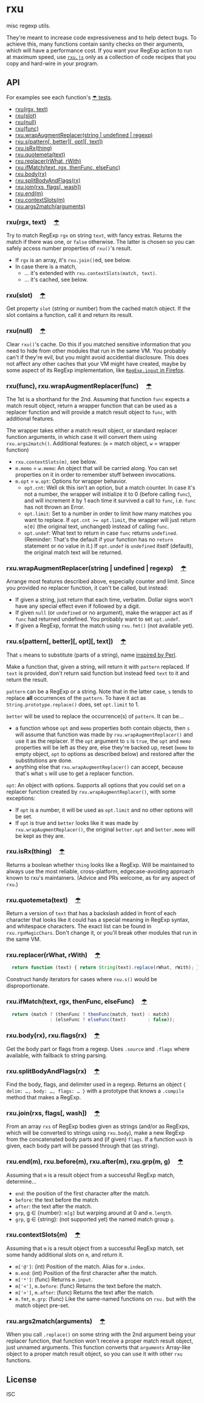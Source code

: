 ﻿
<!--#echo json="package.json" key="name" underline="=" -->
rxu
===
<!--/#echo -->

<!--#echo json="package.json" key="description" -->
misc regexp utils.
<!--/#echo -->

They're meant to increase code expressiveness and to help detect bugs.
To achieve this, many functions contain sanity checks on their arguments,
which will have a performance cost. If you want your RegExp action to run
at maximum speed, use [`rxu.js`](rxu.js) only as a collection of code
recipes that you copy and hard-wire in your program.



API
---
For examples see each function's [☂ tests](test/).

<!--#toc cap-end=" &amp;nbsp;&#0;, rxu." -->
  * [rxu(rgx, text)](#toc-rxu-rgx-text)
  * [rxu(slot)](#toc-rxu-slot)
  * [rxu(null)](#toc-rxu-null)
  * [rxu(func)](#toc-rxu-func)
  * [rxu.wrapAugmentReplacer(string | undefined | regexp)](#toc-rxu-wrapaugmentreplacer-string-undefined-regexp)
  * [rxu.s(pattern&#x5B;, better&#x5D;&#x5B;, opt&#x5D;&#x5B;, text&#x5D;)](#toc-rxu-s-pattern-better-opt-text)
  * [rxu.isRx(thing)](#toc-rxu-isrx-thing)
  * [rxu.quotemeta(text)](#toc-rxu-quotemeta-text)
  * [rxu.replacer(rWhat, rWith)](#toc-rxu-replacer-rwhat-rwith)
  * [rxu.ifMatch(text, rgx, thenFunc, elseFunc)](#toc-rxu-ifmatch-text-rgx-thenfunc-elsefunc)
  * [rxu.body(rx)](#toc-rxu-body-rx)
  * [rxu.splitBodyAndFlags(rx)](#toc-rxu-splitbodyandflags-rx)
  * [rxu.join(rxs, flags&#x5B;, wash&#x5D;)](#toc-rxu-join-rxs-flags-wash)
  * [rxu.end(m)](#toc-rxu-end-m)
  * [rxu.contextSlots(m)](#toc-rxu-contextslots-m)
  * [rxu.args2match(arguments)](#toc-rxu-args2match-arguments)

<!--/#toc -->


<a class="readme-ssi-toc-target" id="toc-rxu-rgx-text" name="toc-rxu-rgx-text"></a>
### rxu(rgx, text) &nbsp; &nbsp; [☂](test/match.js)
Try to match RegExp `rgx` on string `text`, with fancy extras.
Returns the match if there was one, or `false` otherwise.
The latter is chosen so you can safely access number properties
of `rxu()`'s result.

  * If `rgx` is an array, it's `rxu.join()`ed, see below.
  * In case there is a match,
    * … it's extended with `rxu.contextSlots(match, text)`.
    * … it's cached, see below.


<a class="readme-ssi-toc-target" id="toc-rxu-slot" name="toc-rxu-slot"></a>
### rxu(slot) &nbsp; &nbsp; [☂](test/match.js)
Get property `slot` (string or number) from the cached match object.
If the slot contains a function, call it and return its result.


<a class="readme-ssi-toc-target" id="toc-rxu-null" name="toc-rxu-null"></a>
### rxu(null) &nbsp; &nbsp; [☂](test/match.js)
Clear `rxu()`'s cache.
Do this if you matched sensitive information that you need to hide from
other modules that run in the same VM.
You probably can't if they're evil, but you might avoid accidential disclosure.
This does not affect any other caches that your VM might have created,
maybe by some aspect of its RegExp implementation,
like [`RegExp.input` in Firefox][mdn-regexp-input].


<a class="readme-ssi-toc-target" id="toc-rxu-func" name="toc-rxu-func"></a>
### rxu(func), rxu.wrapAugmentReplacer(func) &nbsp; &nbsp; [☂](test/augmrepl.js)
The 1st is a shorthand for the 2nd.
Assuming that function `func` expects a match result object, return a wrapper
function that can be used as a replacer function and will provide a match
result object to `func`, with additional features.

The wrapper takes either a match result object, or standard replacer
function arguments, in which case it will convert them using
`rxu.args2match()`. Additional features:
(`m` = match object, `w` = wrapper function)

  * `rxu.contextSlots(m)`, see below.
  * `m.memo` = `w.memo`: An object that will be carried along. You can set
    properties on it in order to remember stuff between invocations.
  * `m.opt` = `w.opt`: Options for wrapper behavior.
    * `opt.cnt`: Well ok this isn't an option, but a match counter.
      In case it's not a number, the wrapper will initialize it to 0
      (before calling `func`), and will increment it by 1 each time it
      survived a call to `func`, i.e. `func` has not thrown an Error.
    * `opt.limit`: Set to a number in order to limit how many matches you
      want to replace. If `opt.cnt >= opt.limit`, the wrapper will just
      return `m[0]` (the original text, unchanged) instead of calling `func`.
    * `opt.undef`: What text to return in case `func` returns `undefined`.
      (Reminder: That's the default if your function has no `return` statement
      or no value in it.) If `opt.undef` is `undefined` itself (default),
      the original match text will be returned.


<a class="readme-ssi-toc-target" id="toc-rxu-wrapaugmentreplacer-string-undefined-regexp" name="toc-rxu-wrapaugmentreplacer-string-undefined-regexp"></a>
### rxu.wrapAugmentReplacer(string | undefined | regexp) &nbsp; &nbsp; [☂](test/augmrepl.js)
Arrange most features described above, especially counter and limit.
Since you provided no replacer function, it can't be called, but instead:

  * If given a string, just return that each time, verbatim.
    Dollar signs won't have any special effect even if followed by a digit.
  * If given `null` (or `undefined` or no argument), make the wrapper act
    as if `func` had returned undefined. You probably want to set `opt.undef`.
  * If given a RegExp, format the match using `rxu.fmt()` (not available yet).


<a class="readme-ssi-toc-target" id="toc-rxu-s-pattern-better-opt-text" name="toc-rxu-s-pattern-better-opt-text"></a>
### rxu.s(pattern[, better][, opt][, text]) &nbsp; &nbsp; [☂](test/subst.js)
That `s` means to substitute (parts of a string),
name [inspired by Perl][perldoc-s].

Make a function that, given a string, will return it with `pattern` replaced.
If `text` is provided, don't return said function but instead feed `text` to
it and return the result.

`pattern` can be a RegExp or a string. Note that in the latter case, `s` tends
to replace **all** occurrences of the `pattern`. To have it act as
`String.prototype.replace()` does, set `opt.limit` to 1.

`better` will be used to replace the occurrence(s) of `pattern`. It can be…
  * a function whose `opt` and `memo` properties both contain objects,
    then `s` will assume that function was made by `rxu.wrapAugmentReplacer()`
    and use it as the replacer. If the `opt` argument to `s` is `true`,
    the `opt` and `memo` properties will be left as they are, else they're
    backed up, reset (`memo` to empty object, `opt` to options as described
    below) and restored after the substitutions are done.
  * anything else that `rxu.wrapAugmentReplacer()` can accept, because that's
    what `s` will use to get a replacer function.

`opt`: An object with options. Supports all options that you could set on a
replacer function created by `rxu.wrapAugmentReplacer()`, with some exceptions:

  * If `opt` is a number, it will be used as `opt.limit` and no other options
    will be set.
  * If `opt` is true and `better` looks like it was made by
    `rxu.wrapAugmentReplacer()`, the original `better.opt` and `better.memo`
    will be kept as they are.


<a class="readme-ssi-toc-target" id="toc-rxu-isrx-thing" name="toc-rxu-isrx-thing"></a>
### rxu.isRx(thing) &nbsp; &nbsp; [☂](test/isrx.js)
Returns a boolean whether `thing` looks like a RegExp.
Will be maintained to always use the most reliable, cross-platform,
edgecase-avoiding approach known to rxu's maintainers.
(Advice and PRs welcome, as for any aspect of `rxu`.)


<a class="readme-ssi-toc-target" id="toc-rxu-quotemeta-text" name="toc-rxu-quotemeta-text"></a>
### rxu.quotemeta(text) &nbsp; &nbsp; [☂](test/quotemeta.js)
Return a version of `text` that has a backslash added in front of each
character that looks like it could has a special meaning in RegExp syntax,
and whitespace characters. The exact list can be found in `rxu.rgxMagicChars`.
Don't change it, or you'll break other modules that run in the same VM.


<a class="readme-ssi-toc-target" id="toc-rxu-replacer-rwhat-rwith" name="toc-rxu-replacer-rwhat-rwith"></a>
### rxu.replacer(rWhat, rWith) &nbsp; &nbsp; [☂](test/replacer.js)
```js
  return function (text) { return String(text).replace(rWhat, rWith); };
```
Construct handy iterators for cases where `rxu.s()` would be disproportionate.


<a class="readme-ssi-toc-target" id="toc-rxu-ifmatch-text-rgx-thenfunc-elsefunc" name="toc-rxu-ifmatch-text-rgx-thenfunc-elsefunc"></a>
### rxu.ifMatch(text, rgx, thenFunc, elseFunc) &nbsp; &nbsp; [☂](test/ifmatch.js)
```js
  return (match ? (thenFunc ? thenFunc(match, text) : match)
                : (elseFunc ? elseFunc(text)        : false));
```


<a class="readme-ssi-toc-target" id="toc-rxu-body-rx" name="toc-rxu-body-rx"></a>
### rxu.body(rx), rxu.flags(rx) &nbsp; &nbsp; [☂](test/bodyparts.js)
Get the body part or flags from a regexp. Uses `.source` and `.flags`
where available, with fallback to string parsing.


<a class="readme-ssi-toc-target" id="toc-rxu-splitbodyandflags-rx" name="toc-rxu-splitbodyandflags-rx"></a>
### rxu.splitBodyAndFlags(rx) &nbsp; &nbsp; [☂](test/bodyparts.js)
Find the body, flags, and delimiter used in a regexp.
Returns an object `{ delim: …, body: …, flags: … }` with a prototype
that knows a `.compile` method that makes a RegExp.


<a class="readme-ssi-toc-target" id="toc-rxu-join-rxs-flags-wash" name="toc-rxu-join-rxs-flags-wash"></a>
### rxu.join(rxs, flags[, wash]) &nbsp; &nbsp; [☂](test/bodyparts.js)
From an array `rxs` of RegExp bodies given as strings
(and/or as RegExps, which will be converted to strings using `rxu.body`),
make a new RegExp from the concatenated body parts and (if given) `flags`.
If a function `wash` is given, each body part will be passed through that
(as string).


<a class="readme-ssi-toc-target" id="toc-rxu-end-m" name="toc-rxu-end-m"></a>
### rxu.end(m), rxu.before(m), rxu.after(m), rxu.grp(m, g) &nbsp; &nbsp; [☂](test/match.js)
Assuming that `m` is a result object from a successful RegExp match,
determine…
  * `end`:    the position of the first character after the match.
  * `before`: the text before the match.
  * `after`:  the text after the match.
  * `grp`, g ∈ {number}: `m[g]` but warping around at 0 and `m.length`.
  * `grp`, g ∈ {string}: (not supported yet) the named match group `g`.


<a class="readme-ssi-toc-target" id="toc-rxu-contextslots-m" name="toc-rxu-contextslots-m"></a>
### rxu.contextSlots(m) &nbsp; &nbsp; [☂](test/ctxslots.js)
Assuming that `m` is a result object from a successful RegExp match,
set some handy additional slots on `m`, and return it.

  * `m['@']`: (int) Position of the match. Alias for `m.index`.
  * `m.end`: (int) Position of the first character after the match.
  * `m['*']`: (func) Returns `m.input`.
  * `m['<']`, `m.before`: (func) Returns the text before the match.
  * `m['>']`, `m.after`: (func) Returns the text after the match.
  * `m.fmt`, `m.grp`:
    (func) Like the same-named functions on `rxu.` but with the match
    object pre-set.


<a class="readme-ssi-toc-target" id="toc-rxu-args2match-arguments" name="toc-rxu-args2match-arguments"></a>
### rxu.args2match(arguments) &nbsp; &nbsp; [☂](test/ctxslots.js)
When you call `.replace()` on some string with the 2nd argument being your
replacer function, that function won't receive a proper match result object,
just unnamed arguments. This function converts that `arguments` Array-like
object to a proper match result object, so you can use it with other
`rxu` functions.









<!--#toc stop="scan" -->


  [mdn-regexp-input]: https://developer.mozilla.org/en-US/docs/Web/JavaScript/Reference/Global_Objects/RegExp/input
  [perldoc-s]: http://perldoc.perl.org/functions/s.html



License
-------
<!--#echo json="package.json" key=".license" -->
ISC
<!--/#echo -->
